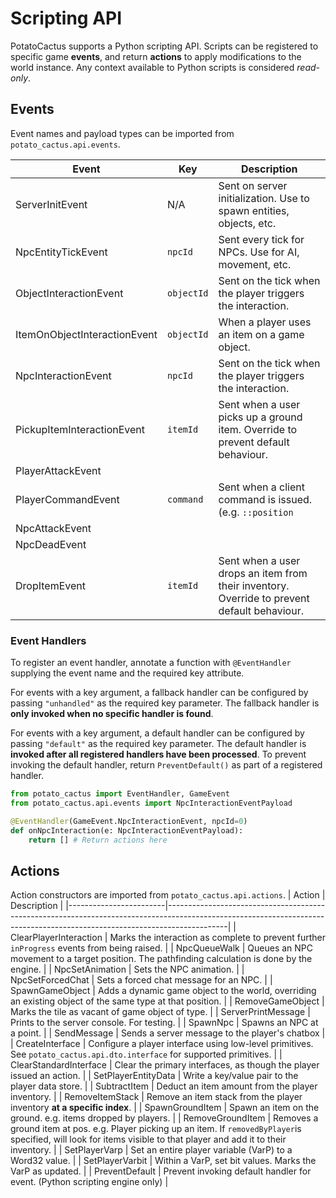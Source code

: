 # Scripting API
PotatoCactus supports a Python scripting API. Scripts can be
registered to specific game **events**, and return **actions** to
apply modifications to the world instance. Any context available to
Python scripts is considered *read-only*.

## Events
Event names and payload types can be imported from
`potato_cactus.api.events`.

| Event                        | Key        | Description                                                                                 |
|------------------------------|------------|---------------------------------------------------------------------------------------------|
| ServerInitEvent              | N/A        | Sent on server initialization. Use to spawn entities, objects, etc.                         |
| NpcEntityTickEvent           | `npcId`    | Sent every tick for NPCs. Use for AI, movement, etc.                                        |
| ObjectInteractionEvent       | `objectId` | Sent on the tick when the player triggers the interaction.                                  |
| ItemOnObjectInteractionEvent | `objectId` | When a player uses an item on a game object.                                                |
| NpcInteractionEvent          | `npcId`    | Sent on the tick when the player triggers the interaction.                                  |
| PickupItemInteractionEvent   | `itemId`   | Sent when a user picks up a ground item. Override to prevent default behaviour.             |
| PlayerAttackEvent            |            |                                                                                             |
| PlayerCommandEvent           | `command`  | Sent when a client command is issued. (e.g. `::position`                                    |
| NpcAttackEvent               |            |                                                                                             |
| NpcDeadEvent                 |            |                                                                                             |
| DropItemEvent                | `itemId`   | Sent when a user drops an item from their inventory. Override to prevent default behaviour. |


### Event Handlers
To register an event handler, annotate a function with `@EventHandler`
supplying the event name and the required key attribute.

For events with a key argument, a fallback handler can be configured by
passing `"unhandled"` as the required key parameter. The fallback handler
is **only invoked when no specific handler is found**.

For events with a key argument, a default handler can be configured by
passing `"default"` as the required key parameter. The default handler
is **invoked after all registered handlers have been processed**. To
prevent invoking the default handler, return `PreventDefault()` as
part of a registered handler.


```python
from potato_cactus import EventHandler, GameEvent
from potato_cactus.api.events import NpcInteractionEventPayload

@EventHandler(GameEvent.NpcInteractionEvent, npcId=0)
def onNpcInteraction(e: NpcInteractionEventPayload):
	return [] # Return actions here
```

## Actions
Action constructors are imported from `potato_cactus.api.actions`.
| Action                 | Description                                                                                                                                                               |
|------------------------|---------------------------------------------------------------------------------------------------------------------------------------------------------------------------|
| ClearPlayerInteraction | Marks the interaction as complete to prevent further `inProgress` events from being raised.                                                                               |
| NpcQueueWalk           | Queues an NPC movement to a target position. The pathfinding calculation is done by the engine.                                                                           |
| NpcSetAnimation        | Sets the NPC animation.                                                                                                                                                   |
| NpcSetForcedChat       | Sets a forced chat message for an NPC.                                                                                                                                    |
| SpawnGameObject        | Adds a dynamic game object to the world, overriding an existing object of the same type at that position.                                                                 |
| RemoveGameObject       | Marks the tile as vacant of game object of type.                                                                                                                          |
| ServerPrintMessage     | Prints to the server console. For testing.                                                                                                                                |
| SpawnNpc               | Spawns an NPC at a point.                                                                                                                                                 |
| SendMessage            | Sends a server message to the player's chatbox                                                                                                                            |
| CreateInterface        | Configure a player interface using low-level primitives. See `potato_cactus.api.dto.interface` for supported primitives.                                                  |
| ClearStandardInterface | Clear the primary interfaces, as though the player issued an action.                                                                                                      |
| SetPlayerEntityData    | Write a key/value pair to the player data store.                                                                                                                          |
| SubtractItem           | Deduct an item amount from the player inventory.                                                                                                                          |
| RemoveItemStack        | Remove an item stack from the player inventory **at a specific index**.                                                                                                   |
| SpawnGroundItem        | Spawn an item on the ground. e.g. items dropped by players.                                                                                                               |
| RemoveGroundItem       | Removes a ground item at pos. e.g. Player picking up an item. If `removedByPlayer`is specified, will look for items visible to that player and add it to their inventory. |
| SetPlayerVarp          | Set an entire player variable (VarP) to a Word32 value.                                                                                                                   |
| SetPlayerVarbit        | Within a VarP, set bit values. Marks the VarP as updated.                                                                                                                 |
| PreventDefault         | Prevent invoking default handler for event. (Python scripting engine only)                                                                                                |

